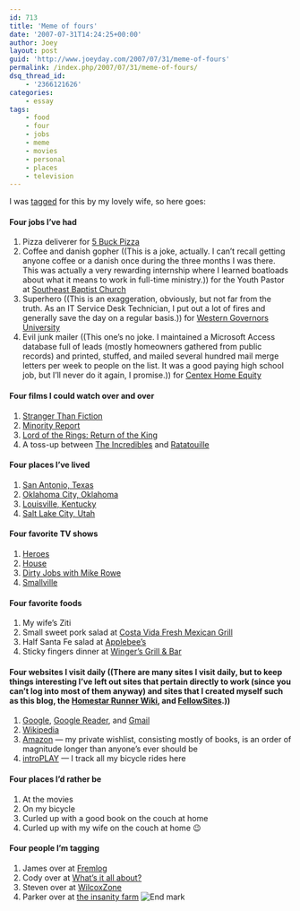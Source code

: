 ```yaml
---
id: 713
title: 'Meme of fours'
date: '2007-07-31T14:24:25+00:00'
author: Joey
layout: post
guid: 'http://www.joeyday.com/2007/07/31/meme-of-fours'
permalink: /index.php/2007/07/31/meme-of-fours/
dsq_thread_id:
    - '2366121626'
categories:
    - essay
tags:
    - food
    - four
    - jobs
    - meme
    - movies
    - personal
    - places
    - television
---
```


I was [tagged](http://www.janeneday.com/2007/07/30/another-meme/) for this by my lovely wife, so here goes:

#### Four jobs I’ve had

1. Pizza deliverer for [5 Buck Pizza](http://www.5buckpizza.com/)
2. Coffee and danish gopher ((This is a joke, actually. I can’t recall getting anyone coffee or a danish once during the three months I was there. This was actually a very rewarding internship where I learned boatloads about what it means to work in full-time ministry.)) for the Youth Pastor at [Southeast Baptist Church](http://www.southeastbaptist.org)
3. Superhero ((This is an exaggeration, obviously, but not far from the truth. As an IT Service Desk Technician, I put out a lot of fires and generally save the day on a regular basis.)) for [Western Governors University](http://www.wgu.edu)
4. Evil junk mailer ((This one’s no joke. I maintained a Microsoft Access database full of leads (mostly homeowners gathered from public records) and printed, stuffed, and mailed several hundred mail merge letters per week to people on the list. It was a good paying high school job, but I’ll never do it again, I promise.)) for [Centex Home Equity](http://www.nationstarmtg.com/)

#### Four films I could watch over and over

1. [Stranger Than Fiction](http://www.imdb.com/title/tt0420223/)
2. [Minority Report](http://www.imdb.com/title/tt0181689/)
3. [Lord of the Rings: Return of the King](http://www.imdb.com/title/tt0167260/)
4. A toss-up between [The Incredibles](http://www.imdb.com/title/tt0317705/) and [Ratatouille](http://www.imdb.com/title/tt0382932/)

#### Four places I’ve lived

1. [San Antonio, Texas](http://maps.google.com/maps?q=san+antonio,+texas&ie=UTF8&z=10&iwloc=addr&om=1)
2. [Oklahoma City, Oklahoma](http://maps.google.com/maps?q=oklahoma+city,+oklahoma&ie=UTF8&z=10&iwloc=addr&om=1)
3. [Louisville, Kentucky](http://maps.google.com/maps?q=louisville,+kentucky&ie=UTF8&z=11&iwloc=addr&om=1)
4. [Salt Lake City, Utah](http://maps.google.com/maps?q=salt+lake+city,+utah&ie=UTF8&z=11&iwloc=addr&om=1)

#### Four favorite TV shows

1. [Heroes](http://www.tv.com/heroes/show/17552/summary.html)
2. [House](http://www.tv.com/house/show/22374/summary.html)
3. [Dirty Jobs with Mike Rowe](http://www.tv.com/dirty-jobs/show/39657/summary.html)
4. [Smallville](http://www.tv.com/smallville/show/1718/summary.html)

#### Four favorite foods

1. My wife’s Ziti
2. Small sweet pork salad at [Costa Vida Fresh Mexican Grill](http://www.costavida.net/)
3. Half Santa Fe salad at [Applebee’s](http://www.applebees.com/)
4. Sticky fingers dinner at [Winger’s Grill &amp; Bar](http://www.wingers.info/)

#### Four websites I visit daily ((There are many sites I visit daily, but to keep things interesting I’ve left out sites that pertain directly to work (since you can’t log into most of them anyway) and sites that I created myself such as this blog, the [Homestar Runner Wiki](http://www.hrwiki.org), and [FellowSites](http://www.fellowsites.org).))

1. [Google](http://www.google.com), [Google Reader](http://www.google.com/reader), and [Gmail](http://www.gmail.com)
2. [Wikipedia](http://en.wikipedia.org)
3. [Amazon](http://www.amazon.com) — my private wishlist, consisting mostly of books, is an order of magnitude longer than anyone’s ever should be
4. [introPLAY](http://www.introplay.com) — I track all my bicycle rides here

#### Four places I’d rather be

1. At the movies
2. On my bicycle
3. Curled up with a good book on the couch at home
4. Curled up with my wife on the couch at home 😉

#### Four people I’m tagging

1. James over at [Fremlog](http://frem.wordpress.org)
2. Cody over at [What’s it all about?](http://cctayl.blogspot.com)
3. Steven over at [WilcoxZone](http://www.wilcoxzone.com/)
4. Parker over at [the insanity farm](http://www.insanityfarm.com) ![End mark](http://joeyday.com/wp-content/uploads/2009/08/endmark.png "End mark")
